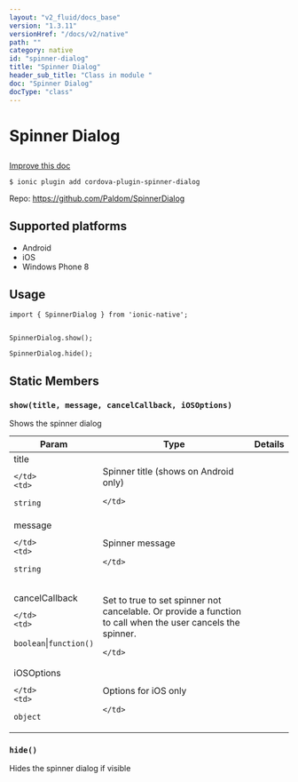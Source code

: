 ```yaml
---
layout: "v2_fluid/docs_base"
version: "1.3.11"
versionHref: "/docs/v2/native"
path: ""
category: native
id: "spinner-dialog"
title: "Spinner Dialog"
header_sub_title: "Class in module "
doc: "Spinner Dialog"
docType: "class"
---
```









<h1 class="api-title">

  
  Spinner Dialog
  

  

  

</h1>

<a class="improve-v2-docs" href="http://github.com/driftyco/ionic-native/edit/master/src/plugins/spinnerdialog.ts#L0">
  Improve this doc
</a>





<!-- decorators -->


<pre><code>$ ionic plugin add cordova-plugin-spinner-dialog</code></pre>
<p>Repo:
  <a href="https://github.com/Paldom/SpinnerDialog">
    https://github.com/Paldom/SpinnerDialog
  </a>
</p>

<!-- description -->



<!-- @platforms tag -->
<h2>Supported platforms</h2>

<ul>
  <li>Android</li>
  
  <li>iOS</li>
  
  <li>Windows Phone 8</li>
  </ul>

<!-- @platforms tag end -->


<!-- @usage tag -->

<h2>Usage</h2>

<pre><code class="lang-typescript">import { SpinnerDialog } from &#39;ionic-native&#39;;


SpinnerDialog.show();

SpinnerDialog.hide();
</code></pre>




<!-- @property tags -->
<h2>Static Members</h2>
<div id="show"></div>
<h3><code>show(title,&nbsp;message,&nbsp;cancelCallback,&nbsp;iOSOptions)</code>
  
</h3>



Shows the spinner dialog


<table class="table param-table" style="margin:0;">
  <thead>
  <tr>
    <th>Param</th>
    <th>Type</th>
    <th>Details</th>
  </tr>
  </thead>
  <tbody>
  
  <tr>
    <td>
      title
      
      
    </td>
    <td>
      
<code>string</code>
    </td>
    <td>
      <p>Spinner title (shows on Android only)</p>

      
    </td>
  </tr>
  
  <tr>
    <td>
      message
      
      
    </td>
    <td>
      
<code>string</code>
    </td>
    <td>
      <p>Spinner message</p>

      
    </td>
  </tr>
  
  <tr>
    <td>
      cancelCallback
      
      
    </td>
    <td>
      
<code>boolean</code>|<code>function()</code>
    </td>
    <td>
      <p>Set to true to set spinner not cancelable. Or provide a function to call when the user cancels the spinner.</p>

      
    </td>
  </tr>
  
  <tr>
    <td>
      iOSOptions
      
      
    </td>
    <td>
      
<code>object</code>
    </td>
    <td>
      <p>Options for iOS only</p>

      
    </td>
  </tr>
  
  </tbody>
</table>







<div id="hide"></div>
<h3><code>hide()</code>
  
</h3>



Hides the spinner dialog if visible











<!-- methods on the class -->

<!-- related link --><!-- end content block -->


<!-- end body block -->

